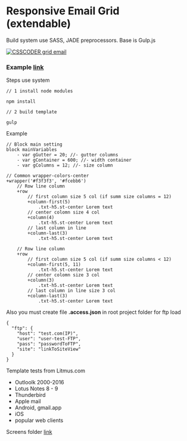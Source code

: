 # Responsive Email Grid<br> (extendable)
Build system use SASS, JADE preprocessors. Base is Gulp.js

[![CSSCODER grid email](https://raw.githubusercontent.com/csscoderRU/responsive-grid-email/master/screens/thumb.png)](http://dev.csscoder.pro/emails/Responsive-Email-Grid/index.html)

### Example [link](http://dev.csscoder.pro/emails/Responsive-Email-Grid/index.html)

Steps use system

    // 1 install node modules
    
    npm install
    
    // 2 build template
    
    gulp

Example

	// Block main setting
	block mainVariables
		- var gGutter = 20; //- gutter columns
		- var gContainer = 600; //- width container
		- var gColumns = 12; //- size column
	
	// Common wrapper-colors-center
	+wrapper('#f3f3f3', '#fcebb6')
		// Row line column
		+row
			// first column size 5 col (if summ size columns = 12)
			+column-first(5)
				.txt-h5.st-center Lorem text
			// center colomn size 4 col
			+column(4)
				.txt-h5.st-center Lorem text
			// last column in line 
			+column-last(3)
				.txt-h5.st-center Lorem text
		
		// Row line column
		+row
			// first column size 5 col (if summ size columns < 12)
			+column-first(5, 11)
				.txt-h5.st-center Lorem text
			// center colomn size 3 col
			+column(3)
				.txt-h5.st-center Lorem text
			// last column in line size 3 col
			+column-last(3)
				.txt-h5.st-center Lorem text
			
		
		
   
Also you must create file **.access.json** in root project folder for ftp load

    {
      "ftp": {
        "host": "test.com(IP)",
        "user": "user-test-FTP",
        "pass": "passwordToFTP",
        "site": "linkToSiteView"
      }
    }

Template tests from Litmus.com
* Outloolk 2000-2016
* Lotus Notes 8 - 9
* Thunderbird
* Apple mail
* Android, gmail.app
* iOS
* popular web clients


Screens folder [link](https://github.com/csscoderRU/responsive-grid-email/tree/master/screens)